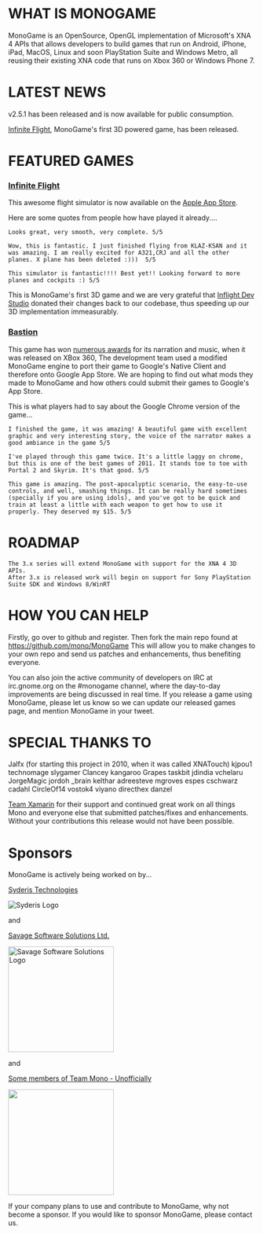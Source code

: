 # WHAT IS MONOGAME
MonoGame is an OpenSource, OpenGL implementation of Microsoft's XNA 4 APIs that allows developers to build games that run on Android, iPhone, iPad, MacOS, Linux and soon PlayStation Suite and Windows Metro, all reusing their existing XNA code that runs on Xbox 360 or Windows Phone 7.

# LATEST NEWS
v2.5.1 has been released and is now available for public consumption.

[Infinite Flight](http://itunes.apple.com/us/app/infinite-flight/id471341991?ls=1&mt=8), MonoGame's first 3D powered game, has been released.

# FEATURED GAMES
### [Infinite Flight](http://itunes.apple.com/us/app/infinite-flight/id471341991?ls=1&mt=8)

This awesome flight simulator is now available on the [Apple App Store](http://itunes.apple.com/us/app/infinite-flight/id471341991?ls=1&mt=8). 

Here are some quotes from people how have played it already....

    Looks great, very smooth, very complete. 5/5
    
    Wow, this is fantastic. I just finished flying from KLAZ-KSAN and it was amazing. I am really excited for A321,CRJ and all the other planes. X plane has been deleted :)))  5/5
    
    This simulator is fantastic!!!! Best yet!! Looking forward to more planes and cockpits :) 5/5

This is MonoGame's first 3D game and we are very grateful that [Inflight Dev Studio](http://flyingdevstudio.blogspot.co.uk) donated their changes back to our codebase, thus speeding up our 3D implementation immeasurably. 


### [Bastion](https://chrome.google.com/webstore/detail/oohphhdkahjlioohbalmicpokoefkgid)

This game has won [numerous awards](http://supergiantgames.com/?p=1286) for its narration and music, when it was released on XBox 360,
The development team used a modified MonoGame engine to port their game to Google's Native Client and therefore onto Google App Store.
We are hoping to find out what mods they made to MonoGame and how others could submit their games to Google's App Store.

This is what players had to say about the Google Chrome version of the game...

    I finished the game, it was amazing! A beautiful game with excellent graphic and very interesting story, the voice of the narrator makes a good ambiance in the game 5/5    
    
    I've played through this game twice. It's a little laggy on chrome, but this is one of the best games of 2011. It stands toe to toe with Portal 2 and Skyrim. It's that good. 5/5
    
    This game is amazing. The post-apocalyptic scenario, the easy-to-use controls, and well, smashing things. It can be really hard sometimes (specially if you are using idols), and you've got to be quick and train at least a little with each weapon to get how to use it properly. They deserved my $15. 5/5

# ROADMAP
    The 3.x series will extend MonoGame with support for the XNA 4 3D APIs.
    After 3.x is released work will begin on support for Sony PlayStation Suite SDK and Windows 8/WinRT

# HOW YOU CAN HELP

Firstly, go over to github and register. Then fork the main repo found at https://github.com/mono/MonoGame
This will allow you to make changes to your own repo and send us patches and enhancements, thus benefiting everyone.

You can also join the active community of developers on IRC at irc.gnome.org on the #monogame channel, where the day-to-day improvements are being discussed in real time.
If you release a game using MonoGame, please let us know so we can update our released games page, and mention MonoGame in your tweet.

# SPECIAL THANKS TO

Jalfx (for starting this project in 2010, when it was called XNATouch)
kjpou1
technomage
slygamer
Clancey
kangaroo
Grapes
taskbit
jdindia
vchelaru
JorgeMagic
jordoh
_brain
kelthar
adreesteve
mgroves
espes
cschwarz
cadahl
CircleOf14
vostok4
viyano
directhex
danzel

[Team Xamarin](http://www.xamarin.com) for their support and continued great work on all things Mono
and everyone else that submitted patches/fixes and enhancements. Without your contributions this release would not have been possible.

# Sponsors
MonoGame is actively being worked on by...

[Syderis Technologies](http://www.syderis.com)

<img src="http://www.syderis.com/images/galerias/logo_normal.png" alt="Syderis Logo" title="Syderis"/>

and

[Savage Software Solutions Ltd.](http://www.SavageSoftwareSolutions.com/) 

<img src="http://www.savagesoftwaresolutions.com/images_sav/savage_lrg.png" alt="Savage Software Solutions Logo" title="Savage Software Solutions" width="215"/>

and

[Some members of Team Mono - Unofficially](http://mono-project.com/) 

<img src="http://mono-project.com/skins/MonoWaveWide/images/mp-mono-logo.png" width="215"/>

If your company plans to use and contribute to MonoGame, why not become a sponsor. If you would like to sponsor MonoGame, please contact us.
